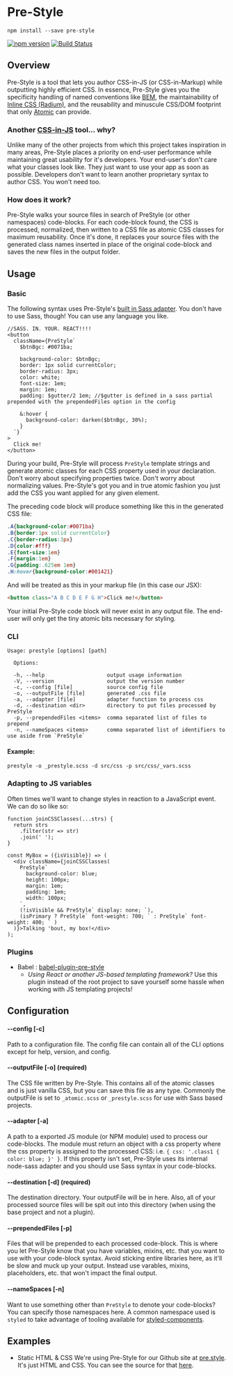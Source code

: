 # Pre-Style

```
npm install --save pre-style
```

[![npm version](https://badge.fury.io/js/pre-style.svg)](http://badge.fury.io/js/pre-style)
[![Build Status](https://travis-ci.org/soluml/pre-style.svg?branch=master)](https://travis-ci.org/soluml/pre-style)

## Overview
Pre-Style is a tool that lets you author CSS-in-JS (or CSS-in-Markup) while outputting highly efficient CSS. In essence, Pre-Style gives you the specificity handling of named conventions like [BEM](http://getbem.com/), the maintainability of [Inline CSS (Radium)](http://formidable.com/open-source/radium/), and the reusability and minuscule CSS/DOM footprint that only [Atomic](https://acss.io/) can provide.

### Another [CSS-in-JS](https://github.com/MicheleBertoli/css-in-js) tool... why?
Unlike many of the other projects from which this project takes inspiration in many areas, Pre-Style places a priority on end-user performance while maintaining great usability for it's developers. Your end-user's don't care what your classes look like. They just want to use your app as soon as possible. Developers don't want to learn another proprietary syntax to author CSS. You won't need too.

### How does it work?
Pre-Style walks your source files in search of PreStyle (or other namespaces) code-blocks. For each code-block found, the CSS is processed, normalized, then written to a CSS file as atomic CSS classes for maximum reusability. Once it's done, it replaces your source files with the generated class names inserted in place of the original code-block and saves the new files in the output folder.

## Usage
### Basic

The following syntax uses Pre-Style's [built in Sass adapter](./src/module/adapter.js#L3). You don't have to use Sass, though! You can use any language you like.

```JSX
//SASS. IN. YOUR. REACT!!!!
<button
  className={PreStyle`
    $btnBgc: #0071ba;

    background-color: $btnBgc;
    border: 1px solid currentColor;
    border-radius: 3px;
    color: white;
    font-size: 1em;
    margin: 1em;
    padding: $gutter/2 1em; //$gutter is defined in a sass partial prepended with the prependedFiles option in the config

    &:hover {
      background-color: darken($btnBgc, 30%);
    }
  `}
>
  Click me!
</button>
```

During your build, Pre-Style will process `PreStyle` template strings and generate atomic classes for each CSS property used in your declaration. Don't worry about specifying properties twice. Don't worry about normalizing values. Pre-Style's got you and in true atomic fashion you just add the CSS you want applied for any given element.

The preceding code block will produce something like this in the generated CSS file:

```css
.A{background-color:#0071ba}
.B{border:1px solid currentColor}
.C{border-radius:3px}
.D{color:#fff}
.E{font-size:1em}
.F{margin:1em}
.G{padding:.625em 1em}
.H:hover{background-color:#001421}
```

And will be treated as this in your markup file (in this case our JSX):

```html
<button class="A B C D E F G H">Click me!</button>
```

Your initial Pre-Style code block will never exist in any output file. The end-user will only get the tiny atomic bits necessary for styling.

### CLI

```
Usage: prestyle [options] [path]

  Options:

  -h, --help                    output usage information
  -V, --version                 output the version number
  -c, --config [file]           source config file
  -o, --outputFile [file]       generated .css file
  -a, --adapter [file]          adapter function to process css
  -d, --destination <dir>       directory to put files processed by PreStyle
  -p, --prependedFiles <items>  comma separated list of files to prepend
  -n, --nameSpaces <items>      comma separated list of identifiers to use aside from `PreStyle`
```

#### Example:
```
prestyle -o _prestyle.scss -d src/css -p src/css/_vars.scss
```

### Adapting to JS variables

Often times we'll want to change styles in reaction to a JavaScript event. We can do so like so:

```JSX
function joinCSSClasses(...strs) {
  return strs
    .filter(str => str)
    .join(' ');
}

const MyBox = ({isVisible}) => (
  <div className={joinCSSClasses(
    PreStyle`
      background-color: blue;
      height: 100px;
      margin: 1em;
      padding: 1em;
      width: 100px;
    `,
    (!isVisible && PreStyle` display: none; `),
    (isPrimary ? PreStyle` font-weight: 700; ` : PreStyle` font-weight: 400; ` )
  )}>Talking 'bout, my box!</div>
);
```

### Plugins

   * Babel      : [babel-plugin-pre-style](https://github.com/soluml/babel-plugin-pre-style)
     * _Using React or another JS-based templating framework?_ Use this plugin instead of the root project to save yourself some hassle when working with JS templating projects!

## Configuration

#### --config [-c]
Path to a configuration file. The config file can contain all of the CLI options except for help, version, and config.

#### --outputFile [-o] (required)
The CSS file written by Pre-Style. This contains all of the atomic classes and is just vanilla CSS, but you can save this file as any type. Commonly the outputFile is set to `_atomic.scss` or `_prestyle.scss` for use with Sass based projects.

#### --adapter [-a]
A path to a exported JS module (or NPM module) used to process our code-blocks. The module must return an object with a css property where the css property is assigned to the processed CSS: i.e. `{ css: '.class1 { color: blue; }' }`. If this property isn't set, Pre-Style uses its internal node-sass adapter and you should use Sass syntax in your code-blocks.

#### --destination [-d] (required)
The destination directory. Your outputFile will be in here. Also, all of your processed source files will be spit out into this directory (when using the base project and not a plugin).

#### --prependedFiles [-p]
Files that will be prepended to each processed code-block. This is where you let Pre-Style know that you have variables, mixins, etc. that you want to use with your code-block syntax. Avoid sticking entire libraries here, as it'll be slow and muck up your output. Instead use varables, mixins, placeholders, etc. that won't impact the final output.

#### --nameSpaces [-n]
Want to use something other than `PreStyle` to denote your code-blocks? You can specify those namespaces here. A common namespace used is `styled` to take advantage of tooling available for [styled-components](https://github.com/styled-components/styled-components#syntax-highlighting).

## Examples

   * Static HTML & CSS
   We're using Pre-Style for our Github site at [pre.style](http://pre.style/). It's just HTML and CSS. You can see the source for that [here](/src/www).
